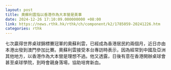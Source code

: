 ```yaml
---
layout: post
title: 奧蘇利雲指以香港作為大本營是美事
date: 2024-12-26 17:10:09.000000000 +08:00
link: https://news.rthk.hk/rthk/ch/component/k2/1785059-20241226.htm
categories: rthk
---
```


七次贏得世界桌球錦標賽冠軍的奧蘇利雲，已經成為香港居民約兩個月，近日亦由本港出發到澳門參加比賽。奧蘇利雲接受本台專訪時表示，因為經常到中國及亞洲其他地方，以香港作為大本營是理想不過。他又透露，日後有意在香港開辦桌球會甚至桌球學院，到時會親身落場，協助培育新血。
